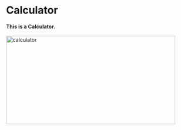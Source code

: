 # Calculator
<b>This is a Calculator. </b>
<br><br>
<img src="[(https://github.com/shzehra93/Calculator/assets/126316477/ea03cdcd-ba0a-4f4f-8bc2-84c41dde4a43)](https://github.com/shzehra93/Calculator/issues/1#issue-1731044522)" alt="calculator" width="460px" height="240px">
